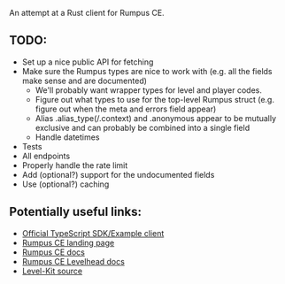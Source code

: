 An attempt at a Rust client for Rumpus CE.

## TODO:

- Set up a nice public API for fetching
- Make sure the Rumpus types are nice to work with (e.g. all the fields make sense and are documented)
	- We'll probably want wrapper types for level and player codes.
	- Figure out what types to use for the top-level Rumpus struct (e.g. figure out when the meta and errors field appear)
	- Alias .alias_type(/.context) and .anonymous appear to be mutually exclusive and can probably be combined into a single field
	- Handle datetimes
- Tests
- All endpoints
- Properly handle the rate limit
- Add (optional?) support for the undocumented fields
- Use (optional?) caching

## Potentially useful links:

- [Official TypeScript SDK/Example  client](https://github.com/bscotch/rumpus-ce)
- [Rumpus CE landing page](https://www.bscotch.net/rumpus-ce)
- [Rumpus CE docs](https://www.bscotch.net/rumpus-ce)
- [Rumpus CE Levelhead docs](https://www.bscotch.net/api/docs/levelhead/)
- [Level-Kit source](https://github.com/Radio-inactive/Levelhead-Web-Tools)

